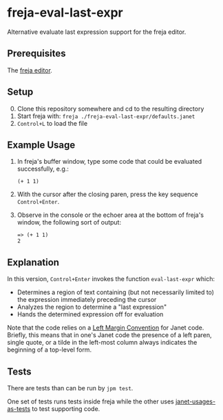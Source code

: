 # freja-eval-last-expr

Alternative evaluate last expression support for the freja editor.

## Prerequisites

The [freja editor](https://github.com/saikyun/freja).

## Setup

0. Clone this repository somewhere and cd to the resulting directory
1. Start freja with: `freja ./freja-eval-last-expr/defaults.janet`
2. `Control+L` to load the file

## Example Usage

1. In freja's buffer window, type some code that could be evaluated
   successfully, e.g.:
    ```
    (+ 1 1)
    ```

2. With the cursor after the closing paren, press the key sequence
   `Control+Enter`.

3. Observe in the console or the echoer area at the bottom of freja's
   window, the following sort of output:
    ```
    => (+ 1 1)
    2
    ```

## Explanation

In this version, `Control+Enter` invokes the function `eval-last-expr`
which:

* Determines a region of text containing (but not necessarily limited
  to) the expression immediately preceding the cursor
* Analyzes the region to determine a "last expression"
* Hands the determined expression off for evaluation

Note that the code relies on a [Left Margin Convention](https://www.gnu.org/software/emacs/manual/html_node/emacs/Left-Margin-Paren.html) for Janet code.  Briefly, this means that in one's Janet code the presence of a left paren, single quote, or a tilde in the left-most column always indicates the beginning of a top-level form.

## Tests

There are tests than can be run by `jpm test`.

One set of tests runs tests inside freja while the other uses
[janet-usages-as-tests](https://github.com/sogaiu/janet-usages-as-tests) to test supporting
code.

